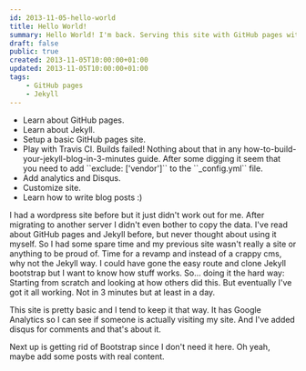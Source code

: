 ```yaml
---
id: 2013-11-05-hello-world
title: Hello World!
summary: Hello World! I'm back. Serving this site with GitHub pages with a touch of Jekyll.
draft: false
public: true
created: 2013-11-05T10:00:00+01:00
updated: 2013-11-05T10:00:00+01:00
tags:
    - GitHub pages
    - Jekyll
---
```


<ul class="no-bullet">
    <li><i class="fa fa-check-square-o"></i> Learn about GitHub pages.</li>
    <li><i class="fa fa-check-square-o"></i> Learn about Jekyll.</li>
    <li><i class="fa fa-check-square-o"></i> Setup a basic GitHub pages site.</li>
    <li><i class="fa fa-check-square-o"></i> Play with Travis CI. Builds failed! Nothing about that in any how-to-build-your-jekyll-blog-in-3-minutes guide. After some digging it seem that you need to add ``exclude: ['vendor']`` to the ``_config.yml`` file.</li>
    <li><i class="fa fa-check-square-o"></i> Add analytics and Disqus.</li>
    <li><i class="fa fa-check-square-o"></i> Customize site.</li>
    <li><i class="fa fa-square-o"></i> Learn how to write blog posts :)</li>
</ul>

I had a wordpress site before but it just didn't work out for me. After migrating to another server I didn't even bother to copy the data. I've read about GitHub pages and Jekyll before, but never thought about using it myself. So I had some spare time and my previous site wasn't really a site or anything to be proud of. Time for a revamp and instead of a crappy cms, why not the Jekyll way. I could have gone the easy route and clone Jekyll bootstrap but I want to know how stuff works. So... doing it the hard way: Starting from scratch and looking at how others did this. But eventually I've got it all working. Not in 3 minutes but at least in a day.

This site is pretty basic and I tend to keep it that way. It has Google Analytics so I can see if someone is actually visiting my site. And I've added disqus for comments and that's about it.

Next up is getting rid of Bootstrap since I don't need it here. Oh yeah, maybe add some posts with real content.
